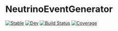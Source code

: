 # NeutrinoEventGenerator

[![Stable](https://img.shields.io/badge/docs-stable-blue.svg)](https://chrhck.github.io/NeutrinoEventGenerator.jl/stable/)
[![Dev](https://img.shields.io/badge/docs-dev-blue.svg)](https://chrhck.github.io/NeutrinoEventGenerator.jl/dev/)
[![Build Status](https://github.com/chrhck/NeutrinoEventGenerator.jl/actions/workflows/CI.yml/badge.svg?branch=main)](https://github.com/chrhck/NeutrinoEventGenerator.jl/actions/workflows/CI.yml?query=branch%3Amain)
[![Coverage](https://codecov.io/gh/chrhck/NeutrinoEventGenerator.jl/branch/main/graph/badge.svg)](https://codecov.io/gh/chrhck/NeutrinoEventGenerator.jl)
